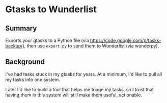 # Gtasks to Wunderlist

## Summary

Exports your gtasks to a Python file (via https://code.google.com/p/tasks-backup/), then use `export.py` to send them to Wunderlist (via wunderpy).

## Background

I've had tasks stuck in my gtasks for years. At a minimum, I'd like to pull all my tasks into one system.

Later I'd like to build a tool that helps me triage my tasks, so I trust that having them in this system will still make them useful, actionable.


